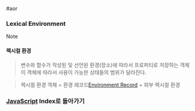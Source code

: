 #aor 
### Lexical Environment
>[!note]
>#### 렉시컬 환경
>
>>변수와 함수가 작성된 및 선언된 환경(장소)에 따라서 프로퍼티로 저장하는 객체
>>이 객체에 따라서 사용이 가능한 상태들의 범위가 달라진다.
>
>>렉시컬 환경 객체 = 환경 레코드[Environment Record](Environment%20Record.md) + 외부 렉시컬 환경

### [JavaScript](../../../Dev-Index/JavaScript.md) Index로 돌아가기